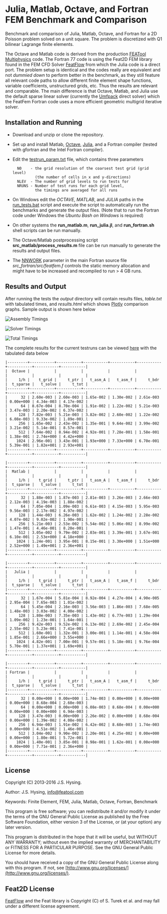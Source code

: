 Julia, Matlab, Octave, and Fortran FEM Benchmark and Comparison
===============================================================

Benchmark and comparison of Julia, Matlab, Octave, and Fortran for a
2D Poisson problem solved on a unit square. The problem is discretized
with Q1 bilinear Lagrange finite elements.

The Octave and Matlab code is derived from the production
[FEATool Multiphysics](https://www.featool.com/) code. The Fortran 77
code is using the Feat2D FEM library found in the FEM CFD Solver
[FeatFlow](http://www.featflow.de) from which the Julia code is a
direct port. The problem setup is identical and the codes really are
equivalent and not _dummied down_ to perform better in the benchmark,
as they still feature all relevant code paths to allow different
finite element shape functions, variable coefficients, unstructured
grids, etc. Thus the results are relevant and comparable. The main
difference is that Octave, Matlab, and Julia use the default sparse
linear solver (currently the
[Umfpack](http://faculty.cse.tamu.edu/davis/suitesparse.html) direct
solver) which the FeatFem Fortran code uses a more efficient geometric
multigrid iterative solver.


Installation and Running
------------------------

- Download and unzip or clone the repository.

- Set up and install Matlab,
  [Octave](https://www.gnu.org/software/octave/),
  [Julia](http://julialang.org/), and a Fortran compiler (tested with
  gfortran and the Intel Fortran compiler).

- Edit the [testrun_param.txt](https://github.com/precisesimulation/julia-matlab-fortran-fem-benchmark/blob/master/testrun_param.txt#L1)
  file, which contains three parameters

        N0    - the grid resolution of the coarsest test grid (grid level)
                (the number of cells in x and y-directions)
        NLEV  - The number of grid levels to run tests for
        NRUNS - Number of test runs for each grid level,
                the timings are averaged for all runs

- On Windows edit the _OCTAVE_, _MATLAB_, and _JULIA_ paths in the
  [run_tests.bat](https://github.com/precisesimulation/julia-matlab-fortran-fem-benchmark/blob/master/run_tests.bat#L7)
  script and execute the script to automatically run the benchmarks
  and generate the output files. (Note that to run the Fortran code
  under Windows the _Ubuntu Bash on Windows_ is required)

- On other systems the **run_matlab.m**, **run_julia.jl**, and
  **run_fortran.sh** shell scripts can be run manually.

- The Octave/Matlab postprocessing script
  **src_matlab/process_results.m** file can be run manually
  to generate the results and output files.

- The [NNWORK](https://github.com/precisesimulation/julia-matlab-fortran-fem-benchmark/blob/master/src_fortran/src/featfem.f#L8)
  parameter in the main Fortran source file
  *src_fortran/src/featfem.f* controls the static memory allocation
  and might have to be increased and recompiled to run > 4 GB runs.


Results and Output
------------------

After running the tests the _output_ directory will contain results
files, _table.txt_ with tabulated times, and _results.html_ which
shows [Plotly](https://plot.ly/) comparison graphs. Sample output is
shown here below

![Assembly Timings](https://raw.githubusercontent.com/precisesimulation/julia-matlab-fortran-fem-benchmark/master/output/fig_assembly.jpg)

![Solver Timings](https://raw.githubusercontent.com/precisesimulation/julia-matlab-fortran-fem-benchmark/master/output/fig_solve.jpg)

![Total Timings](https://raw.githubusercontent.com/precisesimulation/julia-matlab-fortran-fem-benchmark/master/output/fig_total.jpg)

The complete results for the current testruns can be viewed
[here](http://htmlpreview.github.io/?https://github.com/precisesimulation/julia-matlab-fortran-fem-benchmark/blob/master/output/results.html)
with the tabulated data below

    |---------+-----------+-----------+-----------+-----------+-----------+-----------+-----------+-----------|
    |  Octave |           |           |           |           |           |           |           |           |
    |     1/h |    t_grid |     t_ptr |   t_asm_A |   t_asm_f |     t_bdr |  t_sparse |   t_solve |     t_tot |
    |---------+-----------+-----------+-----------+-----------+-----------+-----------+-----------+-----------|
    |      32 | 2.60e-003 | 2.60e-003 | 1.65e-002 | 1.30e-002 | 2.61e-003 | 0.00e+000 | 4.34e-003 | 4.17e-002 |
    |      64 | 8.67e-004 | 8.70e-004 | 1.91e-002 | 1.22e-002 | 5.21e-003 | 3.47e-003 | 2.20e-002 | 6.37e-002 |
    |     128 | 7.82e-003 | 5.21e-003 | 3.82e-002 | 2.60e-002 | 1.22e-002 | 6.08e-003 | 9.33e-002 | 1.89e-001 |
    |     256 | 1.65e-002 | 2.43e-002 | 1.35e-001 | 9.64e-002 | 3.99e-002 | 3.21e-002 | 5.14e-001 | 8.57e-001 |
    |     512 | 7.64e-002 | 8.94e-002 | 4.92e-001 | 7.28e-001 | 1.58e-001 | 1.38e-001 | 2.74e+000 | 4.42e+000 |
    |    1024 | 2.96e-001 | 3.43e-001 | 1.93e+000 | 7.33e+000 | 6.70e-001 | 5.39e-001 | 1.82e+001 | 2.93e+001 |
    |---------+-----------+-----------+-----------+-----------+-----------+-----------+-----------+-----------|

    |---------+-----------+-----------+-----------+-----------+-----------+-----------+-----------+-----------|
    |  Matlab |           |           |           |           |           |           |           |           |
    |     1/h |    t_grid |     t_ptr |   t_asm_A |   t_asm_f |     t_bdr |  t_sparse |   t_solve |     t_tot |
    |---------+-----------+-----------+-----------+-----------+-----------+-----------+-----------+-----------|
    |      32 | 1.88e-003 | 1.87e-003 | 2.81e-003 | 3.26e-003 | 2.66e-003 | 2.12e-003 | 4.19e-003 | 1.88e-002 |
    |      64 | 7.05e-004 | 1.09e-003 | 6.61e-003 | 4.15e-003 | 5.95e-003 | 9.56e-003 | 2.17e-002 | 4.97e-002 |
    |     128 | 1.44e-003 | 6.26e-003 | 1.62e-002 | 1.24e-002 | 2.28e-002 | 4.07e-002 | 9.02e-002 | 1.90e-001 |
    |     256 | 5.21e-003 | 2.53e-002 | 5.54e-002 | 5.06e-002 | 8.99e-002 | 1.47e-001 | 4.46e-001 | 8.20e-001 |
    |     512 | 3.05e-002 | 9.79e-002 | 2.03e-001 | 3.39e-001 | 3.67e-001 | 6.10e-001 | 2.53e+000 | 4.18e+000 |
    |    1024 | 1.24e-001 | 3.95e-001 | 8.15e-001 | 3.30e+000 | 1.51e+000 | 2.52e+000 | 1.49e+001 | 2.36e+001 |
    |---------+-----------+-----------+-----------+-----------+-----------+-----------+-----------+-----------|

    |---------+-----------+-----------+-----------+-----------+-----------+-----------+-----------+-----------|
    |   Julia |           |           |           |           |           |           |           |           |
    |     1/h |    t_grid |     t_ptr |   t_asm_A |   t_asm_f |     t_bdr |  t_sparse |   t_solve |     t_tot |
    |---------+-----------+-----------+-----------+-----------+-----------+-----------+-----------+-----------|
    |      32 | 1.67e-004 | 5.81e-004 | 8.92e-004 | 4.27e-004 | 4.90e-005 | 2.95e-004 | 7.65e-003 | 1.01e-002 |
    |      64 | 5.45e-004 | 2.16e-003 | 3.56e-003 | 1.86e-003 | 7.68e-005 | 1.48e-003 | 3.03e-002 | 4.00e-002 |
    |     128 | 1.80e-003 | 7.35e-003 | 1.43e-002 | 6.77e-003 | 1.29e-004 | 1.09e-002 | 1.23e-001 | 1.64e-001 |
    |     256 | 9.42e-003 | 9.52e-002 | 6.13e-002 | 2.69e-002 | 2.45e-004 | 2.55e-002 | 5.23e-001 | 7.41e-001 |
    |     512 | 1.60e-001 | 1.32e-001 | 3.00e-001 | 1.14e-001 | 4.58e-004 | 1.85e-001 | 2.66e+000 | 3.55e+000 |
    |    1024 | 4.82e-001 | 7.00e-001 | 9.57e-001 | 5.18e-001 | 9.76e-004 | 5.70e-001 | 1.37e+001 | 1.69e+001 |
    |---------+-----------+-----------+-----------+-----------+-----------+-----------+-----------+-----------|

    |---------+-----------+-----------+-----------+-----------+-----------+-----------+-----------+-----------|
    | Fortran |           |           |           |           |           |           |           |           |
    |     1/h |    t_grid |     t_ptr |   t_asm_A |   t_asm_f |     t_bdr |  t_sparse |   t_solve |     t_tot |
    |---------+-----------+-----------+-----------+-----------+-----------+-----------+-----------+-----------|
    |      32 | 0.00e+000 | 0.00e+000 | 1.74e-003 | 0.00e+000 | 0.00e+000 | 0.00e+000 | 8.68e-004 | 2.60e-003 |
    |      64 | 0.00e+000 | 0.00e+000 | 6.08e-003 | 8.68e-004 | 0.00e+000 | 0.00e+000 | 0.00e+000 | 6.94e-003 |
    |     128 | 3.47e-003 | 0.00e+000 | 2.26e-002 | 0.00e+000 | 8.68e-004 | 0.00e+000 | 1.39e-002 | 4.08e-002 |
    |     256 | 6.94e-003 | 1.91e-002 | 6.42e-002 | 8.68e-003 | 1.74e-003 | 0.00e+000 | 4.51e-002 | 1.46e-001 |
    |     512 | 3.04e-002 | 9.90e-002 | 2.20e-001 | 4.25e-002 | 0.00e+000 | 0.00e+000 | 1.80e-001 | 5.72e-001 |
    |    1024 | 1.40e-001 | 3.85e-001 | 8.98e-001 | 1.62e-001 | 0.00e+000 | 0.00e+000 | 7.71e-001 | 2.36e+000 |
    |---------+-----------+-----------+-----------+-----------+-----------+-----------+-----------+-----------|



License
-------

Copyright (C) 2013-2016 J.S. Hysing.

Author: J.S. Hysing, info@featool.com

Keywords: Finite Element, FEM, Julia, Matlab, Octave, Fortran, Benchmark

This program is free software; you can redistribute it and/or modify
it under the terms of the GNU General Public License as published by
the Free Software Foundation, either version 3 of the License, or (at
your option) any later version.

This program is distributed in the hope that it will be useful, but
WITHOUT ANY WARRANTY; without even the implied warranty of
MERCHANTABILITY or FITNESS FOR A PARTICULAR PURPOSE. See the GNU
General Public License for more details.

You should have received a copy of the GNU General Public License
along with this program. If not, see
[http://www.gnu.org/licenses/](http://www.gnu.org/licenses/).

Feat2D License
--------------

[FeatFlow](www.featflow.de) and the Feat library is Copyright (C) of
S. Turek et al. and may fall under a different license agreement.
